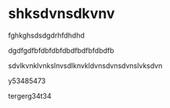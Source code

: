 # shksdvnsdkvnv

fghkghsdsdgdrhfdhdhd

dgdfgdfbfdbfdbfdbdfbdfbfdbdfb

sdvlkvnklvnkslnvsdlknvkldvnsdvnsdvnslvksdvn

y53485473

tergerg34t34
